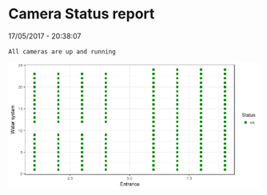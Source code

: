 Camera Status report
================
17/05/2017 - 20:38:07

    All cameras are up and running

![](camreport_files/figure-markdown_github/unnamed-chunk-2-1.png)
